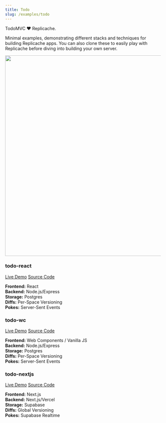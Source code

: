 ```yaml
---
title: Todo
slug: /examples/todo
---
```


TodoMVC ❤️ Replicache.

Minimal examples, demonstrating different stacks and techniques for building Replicache apps. You can also clone these to easily play with Replicache before diving into building your own server.

<p>
  <img src="/img/setup/todo.webp" width="650"/>
</p>

<div style={{float:"left", width:"50%", marginTop: '2em'}}>
  <h3>todo-react</h3>
  <div style={{marginBottom: '1em'}}>
    <a style={{marginRight:'2ex'}} href="https://replicache-todo-react.onrender.com">Live Demo</a>
    <a href="https://github.com/rocicorp/todo-react">Source Code</a>
  </div>
  <p>
    <b>Frontend:</b> React<br/>
    <b>Backend:</b> Node.js/Express<br/>
    <b>Storage:</b> Postgres<br/>
    <b>Diffs:</b> Per-Space Versioning<br/>
    <b>Pokes:</b> Server-Sent Events
  </p>
</div>

<div style={{float:"left", width:"50%", paddingLeft:'2ex', marginTop: '2em', boxSizing:'border-box'}}>
  <h3>todo-wc</h3>
  <div style={{marginBottom: '1em'}}>
    <a style={{marginRight:'2ex'}} href="TODO">Live Demo</a>
    <a href="https://github.com/rocicorp/todo-wc">Source Code</a>
  </div>
  <p>
    <b>Frontend:</b> Web Components / Vanilla JS<br/>
    <b>Backend:</b> Node.js/Express<br/>
    <b>Storage:</b> Postgres<br/>
    <b>Diffs:</b> Per-Space Versioning<br/>
    <b>Pokes:</b> Server-Sent Events
  </p>
</div>

<div style={{float:"left", clear:"left", width:"50%", marginTop: '2.5em', boxSizing:'border-box'}}>
  <h3>todo-nextjs</h3>
  <div style={{marginBottom: '1em'}}>
    <a style={{marginRight:'2ex'}} href="https://replicache-todo.vercel.app">Live Demo</a>
    <a href="https://github.com/rocicorp/todo-nextjs">Source Code</a>
  </div>
  <p>
    <b>Frontend:</b> Next.js<br/>
    <b>Backend:</b> Next.js/Vercel<br/>
    <b>Storage:</b> Supabase<br/>
    <b>Diffs:</b> Global Versioning<br/>
    <b>Pokes:</b> Supabase Realtime
  </p>
</div>

